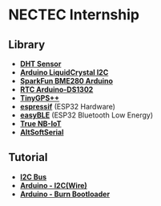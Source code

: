 NECTEC Internship
===============

Library
--------------------------
* **[DHT Sensor](https://github.com/adafruit/DHT-sensor-library.git)**
* **[Arduino LiquidCrystal I2C](https://github.com/fdebrabander/Arduino-LiquidCrystal-I2C-library.git)**
* **[SparkFun BME280 Arduino](https://github.com/sparkfun/SparkFun_BME280_Arduino_Library.git)**
* **[RTC Arduino-DS1302](https://github.com/msparks/arduino-ds1302)**
* **[TinyGPS++](https://github.com/mikalhart/TinyGPSPlus)**
* **[espressif](https://github.com/espressif/arduino-esp32.git)** (ESP32 Hardware)
* **[easyBLE](https://github.com/ioxhop/easyBLE/releases)** (ESP32 Bluetooth Low Energy)
* **[True NB-IoT](https://github.com/trueiot/True-NB-IoT-Board)**
* **[AltSoftSerial](https://github.com/PaulStoffregen/AltSoftSerial)**

Tutorial
--------------------------
* **[I2C Bus](https://www.arduitronics.com/article/57/%E0%B8%81%E0%B8%B2%E0%B8%A3%E0%B9%83%E0%B8%8A%E0%B9%89%E0%B8%87%E0%B8%B2%E0%B8%99-i2c-lcd)**
* **[Arduino - I2C(Wire)](https://www.arduino.cc/en/Reference/Wire)**
* **[Arduino - Burn Bootloader](https://www.arduino.cc/en/Tutorial/ArduinoToBreadboard)**